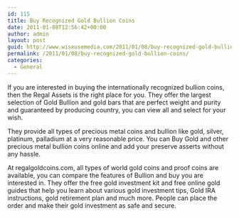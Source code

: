 ```yaml
---
id: 115
title: Buy Recognized Gold Bullion Coins
date: 2011-01-08T12:56:42+00:00
author: admin
layout: post
guid: http://www.wiseusemedia.com/2011/01/08/buy-recognized-gold-bullion-coins/
permalink: /2011/01/08/buy-recognized-gold-bullion-coins/
categories:
  - General
---
```

If you are interested in buying the internationally recognized bullion coins, then the Regal Assets is the right place for you. They offer the largest selection of Gold Bullion and gold bars that are perfect weight and purity and guaranteed by producing country, you can view all and select for your wish.

They provide all types of precious metal coins and bullion like gold, silver, platinum, palladium at a very reasonable price. You can Buy Gold and other precious metal bullion coins online and add your preserve asserts without any hassle.

At regalgoldcoins.com, all types of world gold coins and proof coins are available, you can compare the features of Bullion and buy you are interested in. They offer the free gold investment kit and free online gold guides that help you learn about various gold investment tips, Gold IRA instructions, gold retirement plan and much more. People can place the order and make their gold investment as safe and secure.